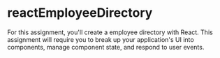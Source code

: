 # reactEmployeeDirectory
For this assignment, you'll create a employee directory with React. This assignment will require you to break up your application's UI into components, manage component state, and respond to user events.

